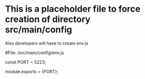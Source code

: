 # This is a placeholder file to force creation of directory src/main/config

Also developers will have to create env.js

#File: /src/main/config/env.js

const PORT = 5223;


module.exports = {PORT};

